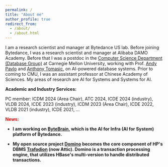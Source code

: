 ```yaml
---
permalink: /
title: "About me"
author_profile: true
redirect_from: 
  - /about/
  - /about.html
---
```

I am a research scientist and manager at Bytedance US lab. Before joining Bytedance, I was a research scientist and manager at Alibaba DAMO Academy. Before that I was a postdoc in the [Computer Science Department (Database Group)](https://db.cs.cmu.edu/) at Carnegie Mellon University, working with Prof. [Andy Pavlo](https://www.cs.cmu.edu/~pavlo/) and [Anthony Tomasic](https://www.cs.cmu.edu/~tomasic/), on AI-powered database systems. Prior to coming to CMU, I was an assistant professor at Chinese Academy of Sciences. My areas of research are AI for Systems and Systems for AI.

**Academic and Industry Services:**

PC member: ICDM 2024 (Area Chair), ATC 2024, ICDE 2024 (industry), VLDB 2024, ICDE 2023 (industry), ICDM 2023 (Area Chair), ICDE 2022, VLDB 2021 (industry), ICDE 2021, ...

<strong><font color=red> News: </font><strong>

- I am working on [ByteBrain](https://jobs.bytedance.com/en/position/7366737450800023859/detail?utm_source=Technology+Crossover+Ventures+job+board&utm_medium=getro.com&gh_src=Technology+Crossover+Ventures+job+board), which is the AI for Infra (AI for System) platform of Bytedance.

- My open source project [Domino](https://github.com/domino-succ/domino/wiki) becomes the core component of HP's DBMS [Trafodion](https://attic.apache.org/projects/trafodion.html) (now Attic). Domino is a transaction processing engine, that utilizes HBase's multi-version to handle distributed transactions.

